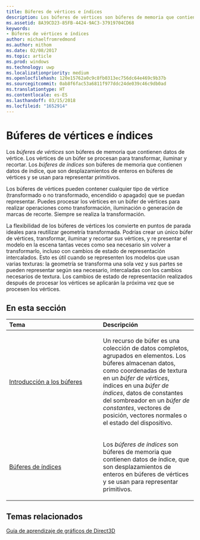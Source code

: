 ```yaml
---
title: Búferes de vértices e índices
description: Los búferes de vértices son búferes de memoria que contienen datos de vértice. Los vértices de un búfer se procesan para transformar, iluminar y recortar.
ms.assetid: 8A39CD23-85FB-4424-9AC3-37919704CD68
keywords:
- Búferes de vértices e índices
author: michaelfromredmond
ms.author: mithom
ms.date: 02/08/2017
ms.topic: article
ms.prod: windows
ms.technology: uwp
ms.localizationpriority: medium
ms.openlocfilehash: 120e15762a0c9c8fb0313ec756dc64e469c9b37b
ms.sourcegitcommit: 0ab8f6fac53a6811f977ddc24de039c46c9db0ad
ms.translationtype: HT
ms.contentlocale: es-ES
ms.lasthandoff: 03/15/2018
ms.locfileid: "1652914"
---
```

# <a name="vertex-and-index-buffers"></a>Búferes de vértices e índices


Los *búferes de vértices* son búferes de memoria que contienen datos de vértice. Los vértices de un búfer se procesan para transformar, iluminar y recortar. Los *búferes de índices* son búferes de memoria que contienen datos de índice, que son desplazamientos de enteros en búferes de vértices y se usan para representar primitivos.

Los búferes de vértices pueden contener cualquier tipo de vértice (transformado o no transformado, encendido o apagado) que se puedan representar. Puedes procesar los vértices en un búfer de vértices para realizar operaciones como transformación, iluminación o generación de marcas de recorte. Siempre se realiza la transformación.

La flexibilidad de los búferes de vértices los convierte en puntos de parada ideales para reutilizar geometría transformada. Podrías crear un único búfer de vértices, transformar, iluminar y recortar sus vértices, y re presentar el modelo en la escena tantas veces como sea necesario sin volver a transformarlo, incluso con cambios de estado de representación intercalados. Esto es útil cuando se representen los modelos que usan varias texturas: la geometría se transforma una sola vez y sus partes se pueden representar según sea necesario, intercaladas con los cambios necesarios de textura. Los cambios de estado de representación realizados después de procesar los vértices se aplicarán la próxima vez que se procesen los vértices.

## <a name="span-idin-this-sectionspanin-this-section"></a><span id="in-this-section"></span>En esta sección


<table>
<colgroup>
<col width="50%" />
<col width="50%" />
</colgroup>
<thead>
<tr class="header">
<th align="left">Tema</th>
<th align="left">Descripción</th>
</tr>
</thead>
<tbody>
<tr class="odd">
<td align="left"><p><a href="introduction-to-buffers.md">Introducción a los búferes</a></p></td>
<td align="left"><p>Un recurso de búfer es una colección de datos completos, agrupados en elementos. Los búferes almacenan datos, como coordenadas de textura en un <em>búfer de vértices</em>, índices en una <em>búfer de índices</em>, datos de constantes del sombreador en un <em>búfer de constantes</em>, vectores de posición, vectores normales o el estado del dispositivo.</p></td>
</tr>
<tr class="even">
<td align="left"><p><a href="index-buffers.md">Búferes de índices</a></p></td>
<td align="left"><p>Los <em>búferes de índices</em> son búferes de memoria que contienen datos de índice, que son desplazamientos de enteros en búferes de vértices y se usan para representar primitivos.</p></td>
</tr>
</tbody>
</table>

 

## <a name="span-idrelated-topicsspanrelated-topics"></a><span id="related-topics"></span>Temas relacionados


[Guía de aprendizaje de gráficos de Direct3D](index.md)

 

 




